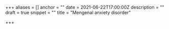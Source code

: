 +++
aliases = []
anchor = ""
date = 2021-06-22T17:00:00Z
description = ""
draft = true
snippet = ""
title = "Mengenal anxiety disorder"

+++
